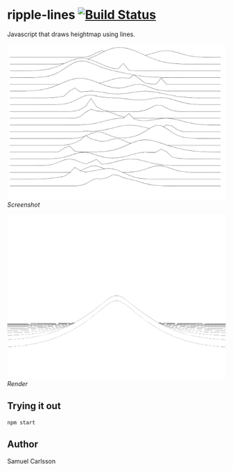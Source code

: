 # ripple-lines  [![Build Status](https://travis-ci.org/vidstige/ripple-lines.svg?branch=master)](https://travis-ci.org/vidstige/ripple-lines)

Javascript that draws heightmap using lines.

![Screenshot 1](screenshots/1.png "Mountain range")
_Screenshot_

![Render 1](renders/1.png "Mountain")
_Render_

## Trying it out
```bash
npm start
```

## Author
Samuel Carlsson
